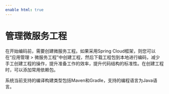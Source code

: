 ```yaml
---
enable html: true
---
```

# 管理微服务工程

在开始编码前，需要创建微服务工程。如果采用Spring Cloud框架，则您可以在“应用管理 > 微服务工程”中创建工程，然后下载工程包到本地进行编码，减少手工创建工程的操作，提升准备工作的效率，提升代码结构的标准性。在创建工程时，可以添加常用依赖包。

系统当前支持的编译构建类型包括Maven和Gradle，支持的编程语言为Java语言。


